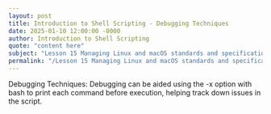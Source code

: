 ```yaml
---
layout: post
title: Introduction to Shell Scripting - Debugging Techniques
date: 2025-01-10 12:00:00 -0000
author: Introduction to Shell Scripting
quote: "content here"
subject: "Lesson 15 Managing Linux and macOS standards and specifications"
permalink: "/Lesson 15 Managing Linux and macOS standards and specifications/Introduction to Shell Scripting/Introduction to Shell Scripting - Debugging Techniques"
---
```


Debugging Techniques: Debugging can be aided using the -x option with bash to print each command before execution, helping track down issues in the script.
